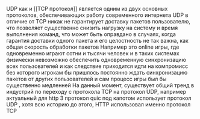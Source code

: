 UDP как и [[TCP протокол]] является одним из двух основных протоколов, обеспечивающих работу современного интернета 
UDP в отличие от TCP никак не гарантирует доставку пакетов пользователю, что позволяет существенно снизить нагрузку на систему и время выполнения команд, что может быть оправдано в случаях, когда гарантия доставки одного пакета и его целостность не так важна, как общая скорость обработки пакетов
Например это online игры, где одновременно играют сотни и тысячи человек и в таких системах физически невозможно обеспечить одновременную синхронизацию всех пользователей и как следствие приходится идти на компромисс без которого игрокам бы пришлось постоянно ждать синхронизацию пакетов от других пользователей и сам процесс игры был бы существенно медленней
На данный момент, существует общий тренд в индустрий по переходу с протокола TCP на протокол UDP, например актуальный для http 3 протокол quic под капотом использует протокол UDP , хотя всю историю до этого, HTTP использовал именно протокол TCP